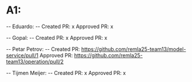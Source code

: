 # A1:

-- Eduardo: --
Created PR: x
Approved PR: x

-- Gopal: --
Created PR: x
Approved PR: x

-- Petar Petrov: --
Created PR: https://github.com/remla25-team13/model-service/pull/1
Approved PR: https://github.com/remla25-team13/operation/pull/2

-- Tijmen Meijer: --
Created PR: x
Approved PR: x
